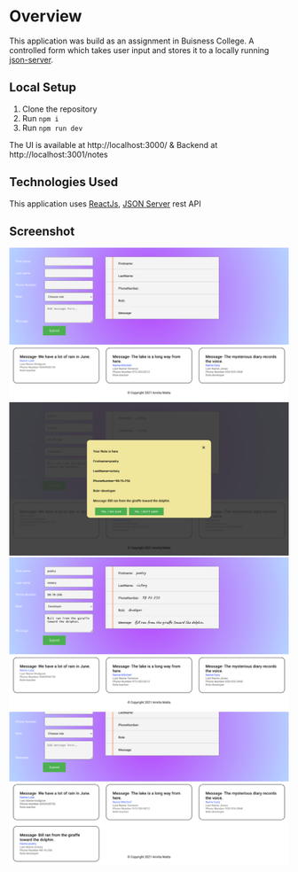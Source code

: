# Overview

This application was build as an assignment in Buisness College.
A controlled form which takes user input and stores it to a locally running [json-server](https://github.com/typicode/json-server).

## Local Setup

1. Clone the repository
1. Run `npm i`
1. Run `npm run dev`

The UI is available at http://localhost:3000/ & Backend at http://localhost:3001/notes

## Technologies Used

This application uses [ReactJs](https://reactjs.org), [JSON Server](https://github.com/typicode/json-server) rest API

## Screenshot

![screenshot](Form.png?raw=true "Screenshot of form application")
![screenshot](Note.png?raw=true "Screenshot of form application")
![screenshot](View.png?raw=true "Screenshot of form application")
![screenshot](db.png?raw=true "Screenshot of form application")

